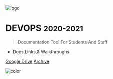 ![logo](/media/logos/tekperfect-logo.png)

# DEVOPS <small>2020-2021</small>

> Documentation Tool For Students And Staff

- Docs,Links,& Walkthroughs

[Google Drive](https://drive.google.com/drive/folders/1fNYLMtWmfz31NzLzDLVMBJAIR2lLS9Rs?usp=sharing)
[Archive](#app)

![color](#F2F2F2)
